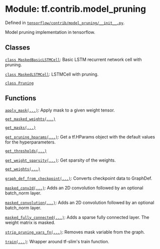 <div itemscope itemtype="http://developers.google.com/ReferenceObject">
<meta itemprop="name" content="tf.contrib.model_pruning" />
<meta itemprop="path" content="Stable" />
</div>

# Module: tf.contrib.model_pruning



Defined in [`tensorflow/contrib/model_pruning/__init__.py`](https://www.tensorflow.org/code/tensorflow/contrib/model_pruning/__init__.py).

Model pruning implementation in tensorflow.

## Classes

[`class MaskedBasicLSTMCell`](../../tf/contrib/model_pruning/MaskedBasicLSTMCell.md): Basic LSTM recurrent network cell with pruning.

[`class MaskedLSTMCell`](../../tf/contrib/model_pruning/MaskedLSTMCell.md): LSTMCell with pruning.

[`class Pruning`](../../tf/contrib/model_pruning/Pruning.md)

## Functions

[`apply_mask(...)`](../../tf/contrib/model_pruning/apply_mask.md): Apply mask to a given weight tensor.

[`get_masked_weights(...)`](../../tf/contrib/model_pruning/get_masked_weights.md)

[`get_masks(...)`](../../tf/contrib/model_pruning/get_masks.md)

[`get_pruning_hparams(...)`](../../tf/contrib/model_pruning/get_pruning_hparams.md): Get a tf.HParams object with the default values for the hyperparameters.

[`get_thresholds(...)`](../../tf/contrib/model_pruning/get_thresholds.md)

[`get_weight_sparsity(...)`](../../tf/contrib/model_pruning/get_weight_sparsity.md): Get sparsity of the weights.

[`get_weights(...)`](../../tf/contrib/model_pruning/get_weights.md)

[`graph_def_from_checkpoint(...)`](../../tf/contrib/model_pruning/graph_def_from_checkpoint.md): Converts checkpoint data to GraphDef.

[`masked_conv2d(...)`](../../tf/contrib/model_pruning/masked_conv2d.md): Adds an 2D convolution followed by an optional batch_norm layer.

[`masked_convolution(...)`](../../tf/contrib/model_pruning/masked_conv2d.md): Adds an 2D convolution followed by an optional batch_norm layer.

[`masked_fully_connected(...)`](../../tf/contrib/model_pruning/masked_fully_connected.md): Adds a sparse fully connected layer. The weight matrix is masked.

[`strip_pruning_vars_fn(...)`](../../tf/contrib/model_pruning/strip_pruning_vars_fn.md): Removes mask variable from the graph.

[`train(...)`](../../tf/contrib/model_pruning/train.md): Wrapper around tf-slim's train function.

